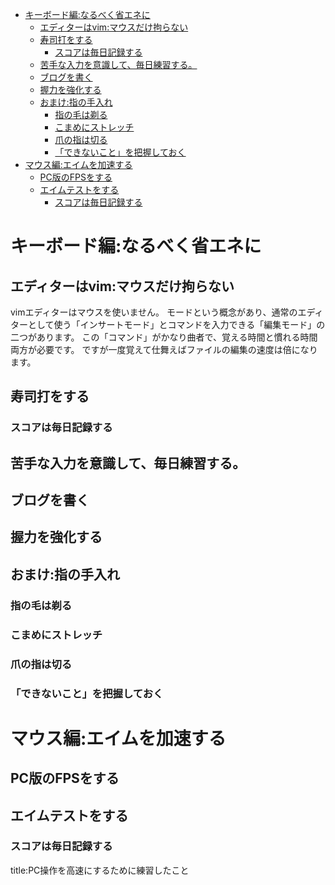 

- [キーボード編:なるべく省エネに](#キーボード編なるべく省エネに)
  - [エディターはvim:マウスだけ拘らない](#エディターはvimマウスだけ拘らない)
  - [寿司打をする](#寿司打をする)
    - [スコアは毎日記録する](#スコアは毎日記録する)
  - [苦手な入力を意識して、毎日練習する。](#苦手な入力を意識して毎日練習する)
  - [ブログを書く](#ブログを書く)
  - [握力を強化する](#握力を強化する)
  - [おまけ:指の手入れ](#おまけ指の手入れ)
    - [指の毛は剃る](#指の毛は剃る)
    - [こまめにストレッチ](#こまめにストレッチ)
    - [爪の指は切る](#爪の指は切る)
    - [「できないこと」を把握しておく](#できないことを把握しておく)
- [マウス編:エイムを加速する](#マウス編エイムを加速する)
  - [PC版のFPSをする](#pc版のfpsをする)
  - [エイムテストをする](#エイムテストをする)
    - [スコアは毎日記録する](#スコアは毎日記録する-1)



# キーボード編:なるべく省エネに


## エディターはvim:マウスだけ拘らない

vimエディターはマウスを使いません。
モードという概念があり、通常のエディターとして使う「インサートモード」とコマンドを入力できる「編集モード」の二つがあります。
この「コマンド」がかなり曲者で、覚える時間と慣れる時間両方が必要です。
ですが一度覚えて仕舞えばファイルの編集の速度は倍になります。


## 寿司打をする

### スコアは毎日記録する

## 苦手な入力を意識して、毎日練習する。




## ブログを書く

## 握力を強化する


## おまけ:指の手入れ

### 指の毛は剃る

### こまめにストレッチ

### 爪の指は切る

### 「できないこと」を把握しておく




# マウス編:エイムを加速する



## PC版のFPSをする


## エイムテストをする

### スコアは毎日記録する










title:PC操作を高速にするために練習したこと







